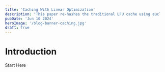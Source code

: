 ```yaml
---
title: 'Caching With Linear Optimization'
description: 'This paper re-hashes the traditional LFU cache using eucledian normalization.'
pubDate: 'Jun 10 2024'
heroImage: '/blog-banner-caching.jpg'
draft: True
---
```


# Introduction

Start Here


